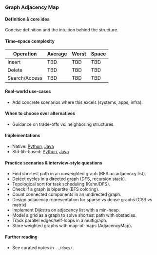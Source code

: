 ### Graph Adjacency Map

#### Definition & core idea
Concise definition and the intuition behind the structure.

#### Time–space complexity
| Operation | Average | Worst | Space |
|---|---|---|---|
| Insert | TBD | TBD | TBD |
| Delete | TBD | TBD | TBD |
| Search/Access | TBD | TBD | TBD |

#### Real-world use-cases
- Add concrete scenarios where this excels (systems, apps, infra).

#### When to choose over alternatives
- Guidance on trade-offs vs. neighboring structures.

#### Implementations
- Native: [Python](../python/native/graph_adjacency_map.py), [Java](../java/native/GraphAdjacencyMap.java)
- Std-lib–based: [Python](../python/stdlib/graph_adjacency_map_std.py), [Java](../java/stdlib/GraphAdjacencyMapStd.java)

#### Practice scenarios & interview-style questions
- Find shortest path in an unweighted graph (BFS on adjacency list).
- Detect cycles in a directed graph (DFS, recursion stack).
- Topological sort for task scheduling (Kahn/DFS).
- Check if a graph is bipartite (BFS coloring).
- Count connected components in an undirected graph.
- Design adjacency representation for sparse vs dense graphs (CSR vs matrix).
- Implement Dijkstra on adjacency list with a min-heap.
- Model a grid as a graph to solve shortest path with obstacles.
- Track parallel edges/self-loops in a multigraph.
- Store weighted graphs with map-of-maps (AdjacencyMap).

#### Further reading
- See curated notes in `../docs/`.
